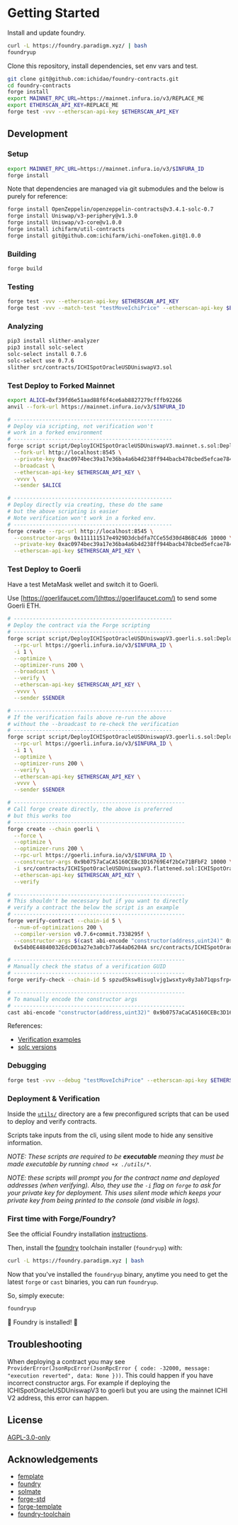 # Getting Started

Install and update foundry.

```bash
curl -L https://foundry.paradigm.xyz/ | bash
foundryup
```

Clone this repository, install dependencies, set env vars and test.

```bash
git clone git@github.com:ichidao/foundry-contracts.git
cd foundry-contracts
forge install
export MAINNET_RPC_URL=https://mainnet.infura.io/v3/REPLACE_ME
export ETHERSCAN_API_KEY=REPLACE_ME
forge test -vvv --etherscan-api-key $ETHERSCAN_API_KEY
```

## Development

### Setup

```bash
export MAINNET_RPC_URL=https://mainnet.infura.io/v3/$INFURA_ID
forge install
```

Note that dependencies are managed via git submodules and the below is purely for reference:

```bash
forge install OpenZeppelin/openzeppelin-contracts@v3.4.1-solc-0.7
forge install Uniswap/v3-periphery@v1.3.0
forge install Uniswap/v3-core@v1.0.0
forge install ichifarm/util-contracts
forge install git@github.com:ichifarm/ichi-oneToken.git@1.0.0
```

### Building

```bash
forge build
```

### Testing

```bash
forge test -vvv --etherscan-api-key $ETHERSCAN_API_KEY
forge test -vvv --match-test "testMoveIchiPrice" --etherscan-api-key $ETHERSCAN_API_KEY
```

### Analyzing

```bash
pip3 install slither-analyzer
pip3 install solc-select
solc-select install 0.7.6
solc-select use 0.7.6
slither src/contracts/ICHISpotOracleUSDUniswapV3.sol
```

### Test Deploy to Forked Mainnet

```bash
export ALICE=0xf39fd6e51aad88f6f4ce6ab8827279cfffb92266
anvil --fork-url https://mainnet.infura.io/v3/$INFURA_ID

# --------------------------------------------------
# Deploy via scripting, not verification won't
# work in a forked environment
# --------------------------------------------------
forge script script/DeployICHISpotOracleUSDUniswapV3.mainnet.s.sol:DeployICHISpotOracleUSDUniswapV3 \
  --fork-url http://localhost:8545 \
  --private-key 0xac0974bec39a17e36ba4a6b4d238ff944bacb478cbed5efcae784d7bf4f2ff80 \
  --broadcast \
  --etherscan-api-key $ETHERSCAN_API_KEY \
  -vvvv \
  --sender $ALICE

# --------------------------------------------------
# Deploy directly via creating, these do the same
# but the above scripting is easier
# Note verification won't work in a forked env.
# --------------------------------------------------
forge create --rpc-url http://localhost:8545 \
  --constructor-args 0x111111517e4929D3dcbdfa7CCe55d30d4B6BC4d6 10000 \
  --private-key 0xac0974bec39a17e36ba4a6b4d238ff944bacb478cbed5efcae784d7bf4f2ff80 src/contracts/ICHISpotOracleUSDUniswapV3.sol:ICHISpotOracleUSDUniswapV3 \
  --etherscan-api-key $ETHERSCAN_API_KEY \
```

### Test Deploy to Goerli

Have a test MetaMask wellet and switch it to Goerli.

Use [https://goerlifaucet.com/](https://goerlifaucet.com/) to send some Goerli ETH.

```bash
# --------------------------------------------------
# Deploy the contract via the Forge scripting
# --------------------------------------------------
forge script script/DeployICHISpotOracleUSDUniswapV3.goerli.s.sol:DeployICHISpotOracleUSDUniswapV3 \
  --rpc-url https://goerli.infura.io/v3/$INFURA_ID \
  -i 1 \
  --optimize \
  --optimizer-runs 200 \
  --broadcast \
  --verify \
  --etherscan-api-key $ETHERSCAN_API_KEY \
  -vvvv \
  --sender $SENDER

# --------------------------------------------------
# If the verification fails above re-run the above
# without the --broadcast to re-check the verification
# --------------------------------------------------
forge script script/DeployICHISpotOracleUSDUniswapV3.goerli.s.sol:DeployICHISpotOracleUSDUniswapV3 \
  --rpc-url https://goerli.infura.io/v3/$INFURA_ID \
  -i 1 \
  --optimize \
  --optimizer-runs 200 \
  --verify \
  --etherscan-api-key $ETHERSCAN_API_KEY \
  -vvvv \
  --sender $SENDER

# ------------------------------------------------------
# Call forge create directly, the above is preferred
# but this works too
# ------------------------------------------------------
forge create --chain goerli \
  --force \
  --optimize \
  --optimizer-runs 200 \
  --rpc-url https://goerli.infura.io/v3/$INFURA_ID \
  --constructor-args 0x9b0757aCaCA5160CEBc3D16769E4f2bCe71BFbF2 10000 \
  -i src/contracts/ICHISpotOracleUSDUniswapV3.flattened.sol:ICHISpotOracleUSDUniswapV3 \
  --etherscan-api-key $ETHERSCAN_API_KEY \
  --verify

# ------------------------------------------------------
# This shouldn't be necessary but if you want to directly
# verify a contract the below the script is an example
# ------------------------------------------------------
forge verify-contract --chain-id 5 \
  --num-of-optimizations 200 \
  --compiler-version v0.7.6+commit.7338295f \
  --constructor-args $(cast abi-encode "constructor(address,uint24)" 0x9b0757aCaCA5160CEBc3D16769E4f2bCe71BFbF2 10000) \
  0x54b0E44840032EdcD03a27e3a0cb77a64aD6204A src/contracts/ICHISpotOracleUSDUniswapV3.sol:ICHISpotOracleUSDUniswapV3 $ETHERSCAN_API_KEY

# ------------------------------------------------------
# Manually check the status of a verification GUID
# ------------------------------------------------------
forge verify-check --chain-id 5 spzud5ksw8isuglvjg1wsxtyv8y3ab71qpsfrp42rbhdqyh65c $ETHERSCAN_API_KEY

# ------------------------------------------------------
# To manually encode the constructor args
# ------------------------------------------------------
cast abi-encode "constructor(address,uint32)" 0x9b0757aCaCA5160CEBc3D16769E4f2bCe71BFbF2 10000
```

References:

- [Verification examples](https://github.com/foundry-rs/foundry/issues/852)
- [solc versions](https://etherscan.io/solcversions)

### Debugging

```bash
forge test -vvv --debug "testMoveIchiPrice" --etherscan-api-key $ETHERSCAN_API_KEY
```

### Deployment & Verification

Inside the [`utils/`](./utils/) directory are a few preconfigured scripts that can be used to deploy and verify contracts.

Scripts take inputs from the cli, using silent mode to hide any sensitive information.

_NOTE: These scripts are required to be **executable** meaning they must be made executable by running `chmod +x ./utils/*`._

_NOTE: these scripts will prompt you for the contract name and deployed addresses (when verifying). Also, they use the `-i` flag on `forge` to ask for your private key for deployment. This uses silent mode which keeps your private key from being printed to the console (and visible in logs)._

### First time with Forge/Foundry?

See the official Foundry installation [instructions](https://github.com/foundry-rs/foundry/blob/master/README.md#installation).

Then, install the [foundry](https://github.com/foundry-rs/foundry) toolchain installer (`foundryup`) with:

```bash
curl -L https://foundry.paradigm.xyz | bash
```

Now that you've installed the `foundryup` binary,
anytime you need to get the latest `forge` or `cast` binaries,
you can run `foundryup`.

So, simply execute:

```bash
foundryup
```

🎉 Foundry is installed! 🎉

## Troubleshooting

When deploying a contract you may see `ProviderError(JsonRpcError(JsonRpcError { code: -32000, message: "execution reverted", data: None }))`.   This could happen if you have incorrect constructor args.  For example if deploying the ICHISpotOracleUSDUniswapV3 to goerli but you are using the mainnet ICHI V2 address, this error can happen.

## License

[AGPL-3.0-only](https://github.com/abigger87/foundry-contracts/blob/master/LICENSE)

## Acknowledgements

- [femplate](https://github.com/abigger87/femplate)
- [foundry](https://github.com/foundry-rs/foundry)
- [solmate](https://github.com/Rari-Capital/solmate)
- [forge-std](https://github.com/brockelmore/forge-std)
- [forge-template](https://github.com/foundry-rs/forge-template)
- [foundry-toolchain](https://github.com/foundry-rs/foundry-toolchain)
